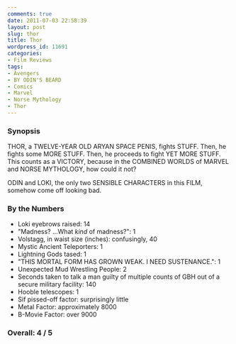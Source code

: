 ```yaml
---
comments: true
date: 2011-07-03 22:58:39
layout: post
slug: thor
title: Thor
wordpress_id: 11691
categories:
- Film Reviews
tags:
- Avengers
- BY ODIN'S BEARD
- Comics
- Marvel
- Norse Mythology
- Thor
---
```


### Synopsis

THOR, a TWELVE-YEAR OLD ARYAN SPACE PENIS, fights STUFF.  Then, he fights some MORE STUFF.  Then, he proceeds to fight YET MORE STUFF.  This counts as a VICTORY, because in the COMBINED WORLDS of MARVEL and NORSE MYTHOLOGY, how could it not?

ODIN and LOKI, the only two SENSIBLE CHARACTERS in this FILM, somehow come off looking bad.

### By the Numbers

  * Loki eyebrows raised: 14
  * "Madness? ...What _kind_ of madness?": 1
  * Volstagg, in waist size (inches): confusingly, 40
  * Mystic Ancient Teleporters: 1
  * Lightning Gods tased: 1
  * "THIS MORTAL FORM HAS GROWN WEAK. I NEED SUSTENANCE.": 1
  * Unexpected Mud Wrestling People: 2
  * Seconds taken to talk a man guilty of multiple counts of GBH out of a secure military facility: 140
  * Hooble telescopes: 1
  * Sif pissed-off factor: surprisingly little
  * Metal Factor: approximately 8000
  * B-Movie Factor: over 9000

### Overall: 4 / 5
